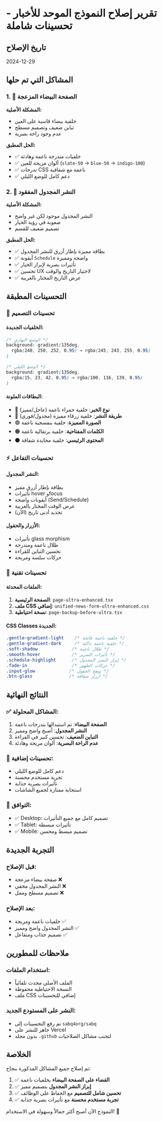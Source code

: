 # تقرير إصلاح النموذج الموحد للأخبار - تحسينات شاملة

## تاريخ الإصلاح
2024-12-29

## المشاكل التي تم حلها

### 1. 🎨 الصفحة البيضاء المزعجة
**المشكلة الأصلية:**
- خلفية بيضاء قاسية على العين
- تباين ضعيف وتصميم مسطح
- عدم وجود راحة بصرية

**الحل المطبق:**
- ✅ خلفيات متدرجة ناعمة وهادئة
- ✅ ألوان مريحة للعين (`slate-50` → `blue-50` → `indigo-100`)
- ✅ تدرجات CSS ناعمة مع شفافية
- ✅ دعم كامل للوضع الليلي

### 2. 📅 النشر المجدول المفقود
**المشكلة الأصلية:**
- النشر المجدول موجود لكن غير واضح
- صعوبة في رؤية الخيار
- تصميم ضعيف للقسم

**الحل المطبق:**
- ✅ بطاقة مميزة بإطار أزرق للنشر المجدول
- ✅ أيقونة `Schedule` واضحة ومميزة
- ✅ تأثيرات بصرية لإبراز الخيار
- ✅ تحسين UX لاختيار التاريخ والوقت
- ✅ عرض التاريخ المختار بالعربية

## التحسينات المطبقة

### 🎨 تحسينات التصميم

#### الخلفيات الجديدة:
```css
/* الوضع النهاري */
background: gradient(135deg, 
  rgba(248, 250, 252, 0.95) → rgba(245, 243, 255, 0.95)
)

/* الوضع الليلي */
background: gradient(135deg,
  rgba(15, 23, 42, 0.95) → rgba(100, 116, 139, 0.95)
)
```

#### البطاقات الملونة:
- 🔴 **نوع الخبر**: خلفية حمراء ناعمة (عاجل/مميز)
- 🔵 **طريقة النشر**: خلفية زرقاء مميزة (مجدول/فوري)
- 🟣 **الصورة المميزة**: خلفية بنفسجية ناعمة
- 🟠 **الكلمات المفتاحية**: خلفية برتقالية ناعمة
- ⚫ **المحتوى الرئيسي**: خلفية محايدة شفافة

### ⚡ تحسينات التفاعل

#### النشر المجدول:
- بطاقة بإطار أزرق مميز
- تأثيرات hover وfocus
- أيقونات واضحة (Send/Schedule)
- عرض الوقت المختار بالعربية
- تحديد أدنى تاريخ (الآن)

#### الأزرار والحقول:
- تأثيرات glass morphism
- ظلال ناعمة ومتدرجة
- تحسين التباين للقراءة
- حركات سلسة ومريحة

### 🔧 تحسينات تقنية

#### الملفات المحدثة:
1. **الصفحة الرئيسية**: `page-ultra-enhanced.tsx`
2. **ملف CSS إضافي**: `unified-news-form-ultra-enhanced.css`
3. **نسخة احتياطية**: `page-backup-before-ultra.tsx`

#### CSS Classes الجديدة:
```css
.gentle-gradient-light    /* خلفية ناعمة فاتحة */
.gentle-gradient-dark     /* خلفية ناعمة داكنة */
.soft-shadow             /* ظلال ناعمة */
.smooth-hover            /* تأثيرات التمرير */
.schedule-highlight      /* إبراز النشر المجدول */
.fade-in                 /* حركات الظهور */
.input-glow             /* توهج الحقول */
.btn-glass              /* أزرار شفافة */
```

## النتائج النهائية

### ✅ المشاكل المحلولة:
1. **الصفحة البيضاء**: تم استبدالها بتدرجات ناعمة
2. **النشر المجدول**: أصبح واضح ومميز
3. **التباين الضعيف**: تحسين كبير في القراءة
4. **عدم الراحة البصرية**: ألوان مريحة وهادئة

### 🎯 تحسينات إضافية:
- دعم كامل للوضع الليلي
- تجربة مستخدم محسنة
- تأثيرات بصرية جذابة
- استجابة ممتازة لجميع الشاشات

### 📱 التوافق:
- ✅ Desktop: تصميم كامل مع جميع التأثيرات
- ✅ Tablet: تأثيرات مبسطة
- ✅ Mobile: تصميم مبسط ومحسن

## التجربة الجديدة

### قبل الإصلاح:
- صفحة بيضاء مزعجة ❌
- النشر المجدول مخفي ❌
- تصميم مسطح وممل ❌

### بعد الإصلاح:
- خلفيات ناعمة ومريحة ✅
- النشر المجدول واضح ومميز ✅
- تصميم جذاب ومتفاعل ✅

## ملاحظات للمطورين

### استخدام الملفات:
- الملف الأصلي محدث تلقائياً
- النسخة الاحتياطية محفوظة
- ملف CSS إضافي للتحسينات

### النشر على المستودع الجديد:
- تم رفع التحسينات إلى `sabq4org/sabq`
- جاهز للنشر على Vercel
- بدون مجلد `.github` لتجنب مشاكل الصلاحيات

## الخلاصة

تم إصلاح جميع المشاكل المذكورة بنجاح:
1. ✅ **القضاء على الصفحة البيضاء** بخلفيات ناعمة
2. ✅ **إبراز النشر المجدول** بتصميم مميز  
3. ✅ **تحسين شامل للتصميم** مع الحفاظ على الوظائف
4. ✅ **تجربة مستخدم محسنة** مع تأثيرات بصرية جذابة

النموذج الآن أصبح أكثر جمالاً وسهولة في الاستخدام! 🎉 